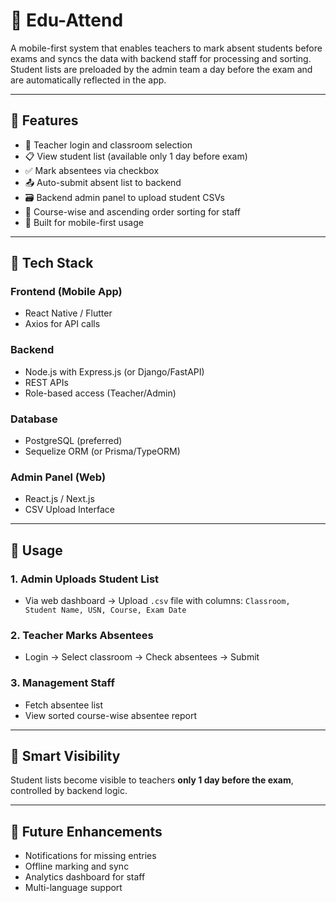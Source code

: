 # 📱 Edu-Attend
A mobile-first system that enables teachers to mark absent students before exams and syncs the data with backend staff for processing and sorting. Student lists are preloaded by the admin team a day before the exam and are automatically reflected in the app.

---

## 🚀 Features

- 🔐 Teacher login and classroom selection
- 📋 View student list (available only 1 day before exam)
- ✅ Mark absentees via checkbox
- 📤 Auto-submit absent list to backend
- 🗃️ Backend admin panel to upload student CSVs
- 🧮 Course-wise and ascending order sorting for staff
- 📱 Built for mobile-first usage

---

## 📌 Tech Stack

### Frontend (Mobile App)
- React Native / Flutter
- Axios for API calls

### Backend
- Node.js with Express.js (or Django/FastAPI)
- REST APIs
- Role-based access (Teacher/Admin)

### Database
- PostgreSQL (preferred)
- Sequelize ORM (or Prisma/TypeORM)

### Admin Panel (Web)
- React.js / Next.js
- CSV Upload Interface

---

## 🧪 Usage

### 1. Admin Uploads Student List
- Via web dashboard → Upload `.csv` file with columns:
  `Classroom, Student Name, USN, Course, Exam Date`

### 2. Teacher Marks Absentees
- Login → Select classroom → Check absentees → Submit

### 3. Management Staff
- Fetch absentee list
- View sorted course-wise absentee report

---

## 📅 Smart Visibility

Student lists become visible to teachers **only 1 day before the exam**, controlled by backend logic.

---

## 🔧 Future Enhancements

- Notifications for missing entries
- Offline marking and sync
- Analytics dashboard for staff
- Multi-language support
